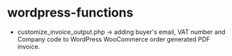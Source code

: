 # wordpress-functions
- customize_invoice_output.php -> adding buyer's email, VAT number and Company code to WordPress WooCommerce order generated PDF invoice.